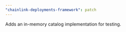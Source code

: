 ```yaml
---
"chainlink-deployments-framework": patch
---
```


Adds an in-memory catalog implementation for testing.
